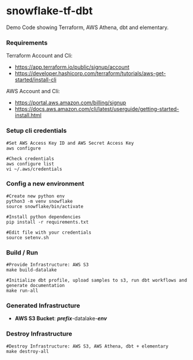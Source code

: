 # snowflake-tf-dbt
Demo Code showing Terraform, AWS Athena, dbt and elementary.

###  Requirements
Terraform Account and Cli:
- https://app.terraform.io/public/signup/account
- https://developer.hashicorp.com/terraform/tutorials/aws-get-started/install-cli

AWS Account and Cli:
- https://portal.aws.amazon.com/billing/signup
- https://docs.aws.amazon.com/cli/latest/userguide/getting-started-install.html

### Setup cli credentials
    #Set AWS Access Key ID and AWS Secret Access Key        
    aws configure

    #Check credentials 
    aws configure list
    vi ~/.aws/credentials

### Config a new environment
    #Create new python env 
    python3 -m venv snowflake 
    source snowflake/bin/activate

    #Install python dependencies
    pip install -r requirements.txt
    
    #Edit file with your credentials
    source setenv.sh

### Build / Run
    #Provide Infrastructure: AWS S3 
    make build-datalake

    #Initialize dbt profile, upload samples to s3, run dbt workflows and generate documentation
    make run-all

  
### Generated Infrastructure
- **AWS S3 Bucket**: ___prefix___-datalake-___env___

 
### Destroy Infrastructure
    #Destroy Infrastructure: AWS S3, AWS Athena, dbt + elementary
    make destroy-all

